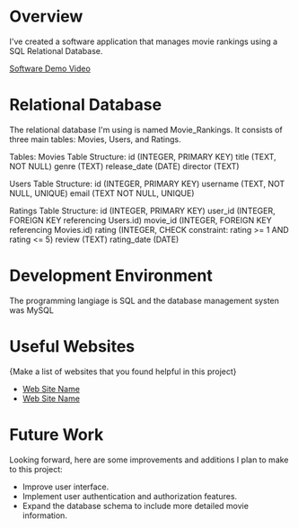 # Overview

I've created a software application that manages movie rankings using a SQL Relational Database. 


[Software Demo Video](https://youtu.be/OSZqSpgbnqM)
# Relational Database

The relational database I'm using is named Movie_Rankings. It consists of three main tables: Movies, Users, and Ratings.

Tables:
Movies Table Structure:
id (INTEGER, PRIMARY KEY)
title (TEXT, NOT NULL)
genre (TEXT)
release_date (DATE)
director (TEXT)

Users Table Structure:
id (INTEGER, PRIMARY KEY)
username (TEXT, NOT NULL, UNIQUE)
email (TEXT NOT NULL, UNIQUE)

Ratings Table Structure:
id (INTEGER, PRIMARY KEY)
user_id (INTEGER, FOREIGN KEY referencing Users.id)
movie_id (INTEGER, FOREIGN KEY referencing Movies.id)
rating (INTEGER, CHECK constraint: rating >= 1 AND rating <= 5)
review (TEXT)
rating_date (DATE)


# Development Environment
The programming langiage is SQL and the database management systen was MySQL

# Useful Websites

{Make a list of websites that you found helpful in this project}

- [Web Site Name](https://dev.mysql.com/doc/mysql-getting-started/en/)
- [Web Site Name](https://www.mssqltips.com/)

# Future Work

Looking forward, here are some improvements and additions I plan to make to this project:

- Improve user interface.
- Implement user authentication and authorization features.
- Expand the database schema to include more detailed movie information.
